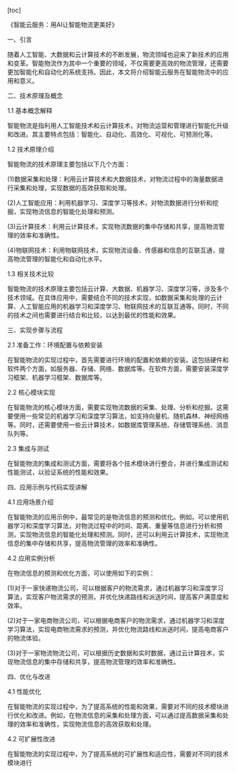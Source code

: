 
[toc]                    
                
                
《智能云服务：用AI让智能物流更美好》

一、引言

随着人工智能、大数据和云计算技术的不断发展，物流领域也迎来了新技术的应用和变革。智能物流作为其中一个重要的领域，不仅需要更高效的物流管理，还需要更加智能化和自动化的系统支持。因此，本文将介绍智能云服务在智能物流中的应用和意义。

二、技术原理及概念

1.1 基本概念解释

智能物流是指利用人工智能技术和云计算技术，对物流运营和管理进行智能化升级和改进。其主要特点包括：智能化、自动化、高效化、可视化、可预测化等。

1.2 技术原理介绍

智能物流的技术原理主要包括以下几个方面：

(1)数据采集和处理：利用云计算技术和大数据技术，对物流过程中的海量数据进行采集和处理，实现数据的高效获取和处理。

(2)人工智能应用：利用机器学习、深度学习等技术，对物流数据进行分析和挖掘，实现物流信息的智能化处理和预测。

(3)云计算技术：利用云计算技术，实现物流数据的集中存储和共享，提高物流管理的效率和准确性。

(4)物联网技术：利用物联网技术，实现物流设备、传感器和信息的互联互通，提高物流管理的智能化和自动化水平。

1.3 相关技术比较

智能物流的技术原理主要包括云计算、大数据、机器学习、深度学习等，涉及多个技术领域。在具体应用中，需要结合不同的技术实现，如数据采集和处理的云计算、人工智能应用的机器学习和深度学习、物联网技术的互联互通等。同时，不同的技术之间也需要进行结合和比较，以达到最优的性能和效果。

三、实现步骤与流程

2.1 准备工作：环境配置与依赖安装

在智能物流的实现过程中，首先需要进行环境的配置和依赖的安装。这包括硬件和软件两个方面，如服务器、存储、网络、数据库等。在软件方面，需要安装深度学习框架、机器学习框架、数据库等。

2.2 核心模块实现

在智能物流的核心模块方面，需要实现物流数据的采集、处理、分析和挖掘。这需要使用一些常见的机器学习和深度学习算法，如支持向量机、随机森林、神经网络等。同时，还需要使用一些云计算技术，如数据库管理系统、存储管理系统、消息队列等。

2.3 集成与测试

在智能物流的集成和测试方面，需要将各个技术模块进行整合，并进行集成测试和性能测试，以验证系统的性能和效果。

四、应用示例与代码实现讲解

4.1 应用场景介绍

在智能物流的应用示例中，最常见的是物流信息的预测和优化。例如，可以使用机器学习和深度学习算法，对物流过程中的时间、距离、重量等信息进行分析和预测，实现物流信息的智能化处理和预测。同时，还可以利用云计算技术，实现物流信息的集中存储和共享，提高物流管理的效率和准确性。

4.2 应用实例分析

在物流信息的预测和优化方面，可以使用如下的实例：

(1)对于一家快递物流公司，可以根据客户的物流需求，通过机器学习和深度学习算法，实现客户物流需求的预测，并优化快递路线和派送时间，提高客户满意度和效率。

(2)对于一家电商物流公司，可以根据电商客户的物流需求，通过机器学习和深度学习算法，实现电商物流需求的预测，并优化物流路线和派送时间，提高电商客户的物流体验。

(3)对于一家物流物流公司，可以根据历史数据和实时数据，通过云计算技术，实现物流信息的集中存储和共享，提高物流管理的效率和准确性。

四、优化与改进

4.1 性能优化

在智能物流的实现过程中，为了提高系统的性能和效果，需要对不同的技术模块进行优化和改进。例如，在物流信息的采集和处理方面，可以通过提高数据采集和处理的效率和准确性，实现物流信息的高效获取和处理。

4.2 可扩展性改进

在智能物流的实现过程中，为了提高系统的可扩展性和适应性，需要对不同的技术模块进行

